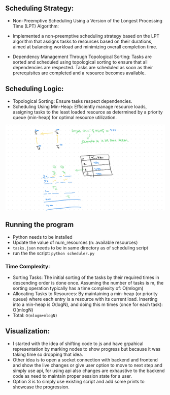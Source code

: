 ## Scheduling Strategy:
- Non-Preemptive Scheduling Using a Version of the Longest Processing Time (LPT) Algorithm:

- Implemented a non-preemptive scheduling strategy based on the LPT algorithm that assigns tasks to resources based on their durations, aimed at balancing workload and minimizing overall completion time.

- Dependency Management Through Topological Sorting: Tasks are sorted and scheduled using topological sorting to ensure that all dependencies are respected. Tasks are scheduled as soon as their prerequisites are completed and a resource becomes available.

## Scheduling Logic:
- Topological Sorting: Ensure tasks respect dependencies.
- Scheduling Using Min-Heap: Efficiently manage resource loads, assigning tasks to the least loaded resource as determined by a priority queue (min-heap) for optimal resource utilization.

![alt text](<img1.jpg>)

## Running the program
- Python needs to be installed
- Update the value of num_resources (n: available resources)
- `tasks.json` needs to be in same directory as of scheduling script
- run the the script: `python scheduler.py`

### Time Complexity:
- Sorting Tasks: The initial sorting of the tasks by their required times in descending order is done once. Assuming the number of tasks is  m, the sorting operation typically has a time complexity of: O(mlogm)
- Allocating Tasks to Resources: By maintaining a min-heap (or priority queue) where each entry is a resource with its current load. Inserting into a min-heap is O(logN), and doing this m times (once for each task): O(mlogN)
- Total: `O(mlogm+mlogN)`

## Visualization:
- I started with the idea of shifting code to js and have grpahical representation by marking nodes to show progress but because it was taking time so dropping that idea.
- Other idea is to open a socket connection with backend and frontend and show the live changes or give user option to move to next step and simply use api, for using api also changes are exhaustive to the backend code as need to maintain proper session state for a user.
- Option 3 is to simply use existing script and add some prints to showcase the progression.